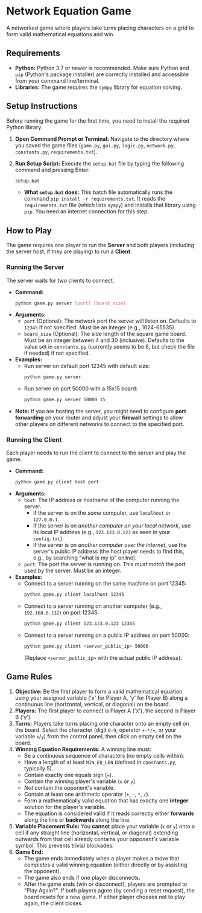 # Network Equation Game

A networked game where players take turns placing characters on a grid to form valid mathematical equations and win.

## Requirements

*   **Python:** Python 3.7 or newer is recommended. Make sure Python and `pip` (Python's package installer) are correctly installed and accessible from your command line/terminal.
*   **Libraries:** The game requires the `sympy` library for equation solving.

## Setup Instructions

Before running the game for the first time, you need to install the required Python library.

1.  **Open Command Prompt or Terminal:** Navigate to the directory where you saved the game files (`game.py`, `gui.py`, `logic.py`, `network.py`, `constants.py`, `requirements.txt`).
2.  **Run Setup Script:** Execute the `setup.bat` file by typing the following command and pressing Enter:

    ```bash
    setup.bat
    ```
    *   **What `setup.bat` does:** This batch file automatically runs the command `pip install -r requirements.txt`. It reads the `requirements.txt` file (which lists `sympy`) and installs that library using `pip`. You need an internet connection for this step.

## How to Play

The game requires one player to run the **Server** and both players (including the server host, if they are playing) to run a **Client**.

### Running the Server

The server waits for two clients to connect.

*   **Command:**
    ```bash
    python game.py server [port] [board_size]
    ```
*   **Arguments:**
    *   `port` (Optional): The network port the server will listen on. Defaults to `12345` if not specified. Must be an integer (e.g., 1024-65535).
    *   `board_size` (Optional): The side length of the square game board. Must be an integer between 4 and 30 (inclusive). Defaults to the value set in `constants.py` (currently seems to be 6, but check the file if needed) if not specified.
*   **Examples:**
    *   Run server on default port 12345 with default size:
        ```bash
        python game.py server
        ```
    *   Run server on port 50000 with a 15x15 board:
        ```bash
        python game.py server 50000 15
        ```
*   **Note:** If you are hosting the server, you might need to configure **port forwarding** on your router and adjust your **firewall** settings to allow other players on different networks to connect to the specified port.

### Running the Client

Each player needs to run the client to connect to the server and play the game.

*   **Command:**
    ```bash
    python game.py client host port
    ```
*   **Arguments:**
    *   `host`: The IP address or hostname of the computer running the server.
        *   If the server is on the *same* computer, use `localhost` or `127.0.0.1`.
        *   If the server is on *another computer on your local network*, use its local IP address (e.g., `123.123.0.123` as seen in your `config.txt`).
        *   If the server is on *another computer over the internet*, use the server's public IP address (the host player needs to find this, e.g., by searching "what is my ip" online).
    *   `port`: The port the server is running on. This *must match* the port used by the server. Must be an integer.
*   **Examples:**
    *   Connect to a server running on the same machine on port 12345:
        ```bash
        python game.py client localhost 12345
        ```
    *   Connect to a server running on another computer (e.g., `192.168.0.132`) on port 12345:
        ```bash
        python game.py client 123.123.0.123 12345
        ```
    *   Connect to a server running on a public IP address on port 50000:
        ```bash
        python game.py client <server_public_ip> 50000
        ```
        (Replace `<server_public_ip>` with the actual public IP address).

## Game Rules

1.  **Objective:** Be the first player to form a valid mathematical equation using your assigned variable ('x' for Player A, 'y' for Player B) along a continuous line (horizontal, vertical, or diagonal) on the board.
2.  **Players:** The first player to connect is Player A ('x'), the second is Player B ('y').
3.  **Turns:** Players take turns placing one character onto an empty cell on the board. Select the character (digit `0-9`, operator `+-*/=`, or your variable `x`/`y`) from the control panel, then click an empty cell on the board.
4.  **Winning Equation Requirements:** A winning line must:
    *   Be a continuous sequence of characters (no empty cells within).
    *   Have a length of at least `MIN_EQ_LEN` (defined in `constants.py`, typically 5).
    *   Contain exactly one equals sign (`=`).
    *   Contain the winning player's variable (`x` or `y`).
    *   *Not* contain the opponent's variable.
    *   Contain at least one arithmetic operator (`+`, `-`, `*`, `/`).
    *   Form a mathematically valid equation that has exactly one **integer** solution for the player's variable.
    *   The equation is considered valid if it reads correctly either **forwards** along the line *or* **backwards** along the line.
5.  **Variable Placement Rule:** You **cannot** place your variable (`x` or `y`) onto a cell if any straight line (horizontal, vertical, or diagonal) extending outwards from that cell already contains your *opponent's* variable symbol. This prevents trivial blockades.
6.  **Game End:**
    *   The game ends immediately when a player makes a move that completes a valid winning equation (either directly or by assisting the opponent).
    *   The game also ends if one player disconnects.
    *   After the game ends (win or disconnect), players are prompted to "Play Again?". If both players agree (by sending a reset request), the board resets for a new game. If either player chooses not to play again, the client closes.
